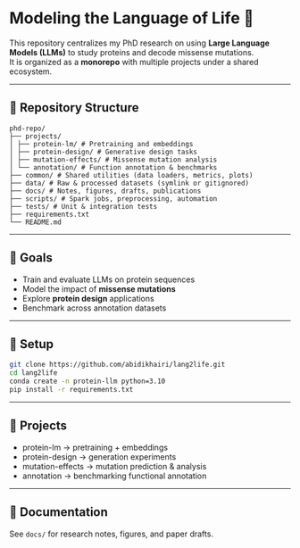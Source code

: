 # Modeling the Language of Life 🧬

This repository centralizes my PhD research on using **Large Language Models (LLMs)** to study proteins and decode missense mutations.  
It is organized as a **monorepo** with multiple projects under a shared ecosystem.  

---

## 📂 Repository Structure
```
phd-repo/
├── projects/
│ ├── protein-lm/ # Pretraining and embeddings
│ ├── protein-design/ # Generative design tasks
│ ├── mutation-effects/ # Missense mutation analysis
│ └── annotation/ # Function annotation & benchmarks
├── common/ # Shared utilities (data loaders, metrics, plots)
├── data/ # Raw & processed datasets (symlink or gitignored)
├── docs/ # Notes, figures, drafts, publications
├── scripts/ # Spark jobs, preprocessing, automation
├── tests/ # Unit & integration tests
├── requirements.txt
└── README.md
```


---

## 🚀 Goals

- Train and evaluate LLMs on protein sequences  
- Model the impact of **missense mutations**  
- Explore **protein design** applications  
- Benchmark across annotation datasets  

---

## 🔧 Setup

```bash
git clone https://github.com/abidikhairi/lang2life.git
cd lang2life
conda create -n protein-llm python=3.10
pip install -r requirements.txt
```
---

## 🧩 Projects

- protein-lm → pretraining + embeddings
- protein-design → generation experiments
- mutation-effects → mutation prediction & analysis
- annotation → benchmarking functional annotation

---
## 📖 Documentation

See `docs/` for research notes, figures, and paper drafts.

